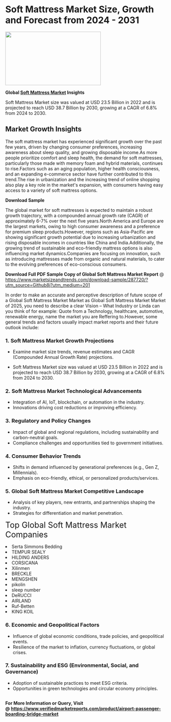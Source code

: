 <H1>Soft Mattress Market Size, Growth and Forecast from 2024 - 2031</H1><img class="aligncenter size-medium wp-image-584254" src="https://thirdeyenews.in/wp-content/uploads/2024/09/Global-Market-Research-300x168.jpeg" alt="" width="300" height="168" /><p><strong>Global&nbsp;<a href="https://www.marketsizeandtrends.com/download-sample/287720/?utm_source=Github8j?utm_medium=201">Soft Mattress Market</a> Insights</strong></p><p>Soft Mattress Market size was valued at USD 23.5 Billion in 2022 and is projected to reach USD 38.7 Billion by 2030, growing at a CAGR of 6.8% from 2024 to 2030.</p><p><h2>Market Growth Insights</h2> <p>The soft mattress market has experienced significant growth over the past few years, driven by changing consumer preferences, increasing awareness about sleep quality, and growing disposable income.As more people prioritize comfort and sleep health, the demand for soft mattresses, particularly those made with memory foam and hybrid materials, continues to rise.Factors such as an aging population, higher health consciousness, and an expanding e-commerce sector have further contributed to this trend.The rise in urbanization and the increasing trend of online shopping also play a key role in the market's expansion, with consumers having easy access to a variety of soft mattress options.</p> <p><strong>Download Sample</strong></p> <p>The global market for soft mattresses is expected to maintain a robust growth trajectory, with a compounded annual growth rate (CAGR) of approximately 6-7% over the next five years.North America and Europe are the largest markets, owing to high consumer awareness and a preference for premium sleep products.However, regions such as Asia-Pacific are showing significant growth potential due to increasing urbanization and rising disposable incomes in countries like China and India.Additionally, the growing trend of sustainable and eco-friendly mattress options is also influencing market dynamics.Companies are focusing on innovation, such as introducing mattresses made from organic and natural materials, to cater to the evolving preferences of eco-conscious consumers.<p><span class=""><strong>Download Full PDF Sample Copy of Global Soft Mattress Market Report</strong> @ <a href="https://www.marketsizeandtrends.com/download-sample/287720/?utm_source=Github8j?utm_medium=201" target="_blank">https://www.marketsizeandtrends.com/download-sample/287720/?utm_source=Github8j?utm_medium=201</a></span></p><p>In order to make an accurate and perceptive description of future scope of a Global&nbsp;Soft Mattress Market Market as Global&nbsp;Soft Mattress Market Market of 2025, you need to describe a clear Vision &ndash; What Industry or Linda can you think of for example: Quote from a Technology, healthcare, automotive, renewable energy, name the market you are Reffering to.However, some general trends and factors usually impact market reports and their future outlook include:</p><h3>1.&nbsp;<strong>Soft Mattress Market Growth Projections</strong></h3><ul><li>Examine market size trends, revenue estimates and CAGR (Compounded Annual Growth Rate) projections.</li><li><p>Soft Mattress Market size was valued at USD 23.5 Billion in 2022 and is projected to reach USD 38.7 Billion by 2030, growing at a CAGR of 6.8% from 2024 to 2030.</p></li></ul><h3>2.&nbsp;<strong>Soft Mattress Market Technological Advancements</strong></h3><ul><li>Integration of AI, IoT, blockchain, or automation in the industry.</li><li>Innovations driving cost reductions or improving efficiency.</li></ul><h3>3.&nbsp;<strong>Regulatory and Policy Changes</strong></h3><ul><li>Impact of global and regional regulations, including sustainability and carbon-neutral goals.</li><li>Compliance challenges and opportunities tied to government initiatives.</li></ul><h3>4.&nbsp;<strong>Consumer Behavior Trends</strong></h3><ul><li>Shifts in demand influenced by generational preferences (e.g., Gen Z, Millennials).</li><li>Emphasis on eco-friendly, ethical, or personalized products/services.</li></ul><h3>5.&nbsp;<strong>Global Soft Mattress Market Competitive Landscape</strong></h3><ul><li>Analysis of key players, new entrants, and partnerships shaping the industry.</li><li>Strategies for differentiation and market penetration.</li></ul><p data-pm-slice="1 1 []"><span style="color: inherit; font-family: inherit; font-size: 25px;">Top Global Soft Mattress Market Companies</span></p><div class="" data-test-id=""><p><li>Serta Simmons Bedding</li><li> TEMPUR SEALY</li><li> HILDING ANDERS</li><li> CORSICANA</li><li> Xilinmen</li><li> BRECKLE</li><li> MENGSHEN</li><li> pikolin</li><li> sleep number</li><li> DeRUCCI</li><li> AIRLAND</li><li> Ruf-Betten</li><li> KING KOIL</li></p></div><h3>6.&nbsp;<strong>Economic and Geopolitical Factors</strong></h3><ul><li>Influence of global economic conditions, trade policies, and geopolitical events.</li><li>Resilience of the market to inflation, currency fluctuations, or global crises.</li></ul><h3>7.&nbsp;<strong>Sustainability and ESG (Environmental, Social, and Governance)</strong></h3><ul><li>Adoption of sustainable practices to meet ESG criteria.</li><li>Opportunities in green technologies and circular economy principles.</li></ul><h2><strong style="font-size: 14px;">For More Information or Query, Visit @&nbsp;</strong><a style="background-color: #ffffff; font-size: 14px;" href="https://www.marketsizeandtrends.com/report/soft-mattress-market/" target="_blank">https://www.verifiedmarketreports.com/product/airport-passenger-boarding-bridge-market</a></h2>
